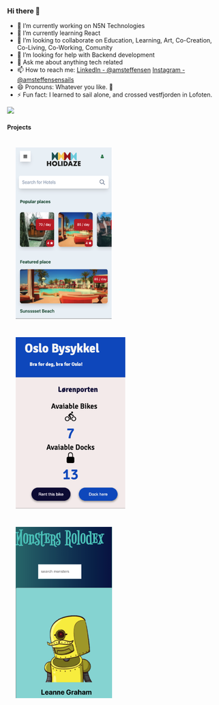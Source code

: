 ### Hi there 👋

- 🔭 I’m currently working on N5N Technologies
- 🌱 I’m currently learning React
- 👯 I’m looking to collaborate on Education, Learning, Art, Co-Creation, Co-Living, Co-Working, Comunity
- 🤔 I’m looking for help with Backend development
- 💬 Ask me about anything tech related
- 📫 How to reach me: [LinkedIn - @amsteffensen](https://www.linkedin.com/in/amsteffensen/) [Instagram - @amsteffensensails](https://www.instagram.com/amsteffensensails/)
- 😄 Pronouns: Whatever you like. 🦄 
- ⚡ Fun fact: I learned to sail alone, and crossed vestfjorden in Lofoten. 

<img src="https://github-readme-stats.vercel.app/api?username=amsteffensen&&show_icons=true&title_color=ffffff&icon_color=bb2acf&text_color=daf7dc&bg_color=151515">

#### Projects
<div> 
  
  <a href="https://github.com/AMSteffensen/Holidaze">
         <img src="https://github.com/AMSteffensen/amsteffensen/blob/main/Holidaze.png" height="400px" hspace="20" vspace="20">
  </a>
  <a href="https://github.com/AMSteffensen/OsloBysykkel">
          <img src="https://github.com/AMSteffensen/amsteffensen/blob/main/Bysykkel.png" height="400px" hspace="20" vspace="20">
  </a>
  <a href="https://github.com/AMSteffensen/rolodex">
         <img src="https://github.com/AMSteffensen/amsteffensen/blob/main/Rolodex.png" height="400px" hspace="20" vspace="20">
  </a>                              
</div>
